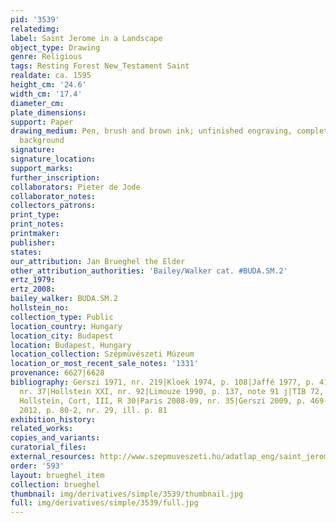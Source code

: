 ```yaml
---
pid: '3539'
relatedimg: 
label: Saint Jerome in a Landscape
object_type: Drawing
genre: Religious
tags: Resting Forest New_Testament Saint
realdate: ca. 1595
height_cm: '24.6'
width_cm: '17.4'
diameter_cm: 
plate_dimensions: 
support: Paper
drawing_medium: Pen, brush and brown ink; unfinished engraving, completed with landcape
  background
signature: 
signature_location: 
support_marks: 
further_inscription: 
collaborators: Pieter de Jode
collaborator_notes: 
collectors_patrons: 
print_type: 
print_notes: 
printmaker: 
publisher: 
states: 
our_attribution: Jan Brueghel the Elder
other_attribution_authorities: 'Bailey/Walker cat. #BUDA.SM.2'
ertz_1979: 
ertz_2008: 
bailey_walker: BUDA.SM.2
hollstein_no: 
collection_type: Public
location_country: Hungary
location_city: Budapest
location: Budapest, Hungary
location_collection: Szépmüvészeti Múzeum
location_or_most_recent_sale_notes: '1331'
provenance: 6627|6628
bibliography: Gerszi 1971, nr. 219|Kloek 1974, p. 108|Jaffé 1977, p. 41|Salzburg 1987,
  nr. 37|Hollstein XXI, nr. 92|Limouze 1990, p. 137, note 91 j|TIB 72, 317, nr. 423|New
  Hollstein, Cort, III, R 30|Paris 2008-09, nr. 35|Gerszi 2009, p. 469-73|Budapest
  2012, p. 80-2, nr. 29, ill. p. 81
exhibition_history: 
related_works: 
copies_and_variants: 
curatorial_files: 
external_resources: http://www.szepmuveszeti.hu/adatlap_eng/saint_jerome_in_landscape_11865
order: '593'
layout: brueghel_item
collection: brueghel
thumbnail: img/derivatives/simple/3539/thumbnail.jpg
full: img/derivatives/simple/3539/full.jpg
---
```

